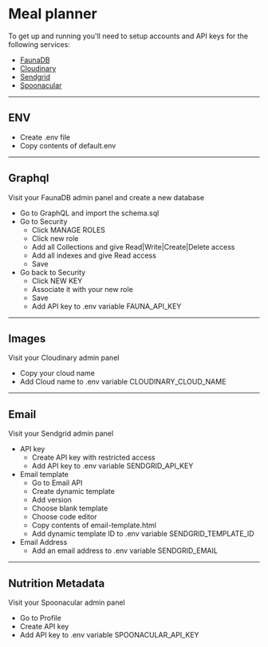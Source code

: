 # Meal planner

To get up and running you'll need to setup accounts and API keys for the following services:

* [FaunaDB](https://fauna.com)
* [Cloudinary](https://cloudinary.com)
* [Sendgrid](https://sendgrid.com)
* [Spoonacular](https://spoonacular.com/food-api)

---

## ENV

* Create .env file
* Copy contents of default.env

---

## Graphql

Visit your FaunaDB admin panel and create a new database

* Go to GraphQL and import the schema.sql
* Go to Security 
  * Click MANAGE ROLES
  * Click new role
  * Add all Collections and give Read|Write|Create|Delete access
  * Add all indexes and give Read access
  * Save
* Go back to Security
  * Click NEW KEY
  * Associate it with your new role
  * Save
  * Add API key to .env variable FAUNA_API_KEY

---

## Images

Visit your Cloudinary admin panel

* Copy your cloud name
* Add Cloud name to .env variable CLOUDINARY_CLOUD_NAME

---

## Email

Visit your Sendgrid admin panel

* API key
  * Create API key with restricted access
  * Add API key to .env variable SENDGRID_API_KEY
* Email template
  * Go to Email API
  * Create dynamic template
  * Add version
  * Choose blank template
  * Choose code editor
  * Copy contents of email-template.html
  * Add dynamic template ID to .env variable SENDGRID_TEMPLATE_ID
* Email Address
  * Add an email address to .env variable SENDGRID_EMAIL

---

## Nutrition Metadata

Visit your Spoonacular admin panel
  * Go to Profile
  * Create API key
  * Add API key to .env variable SPOONACULAR_API_KEY